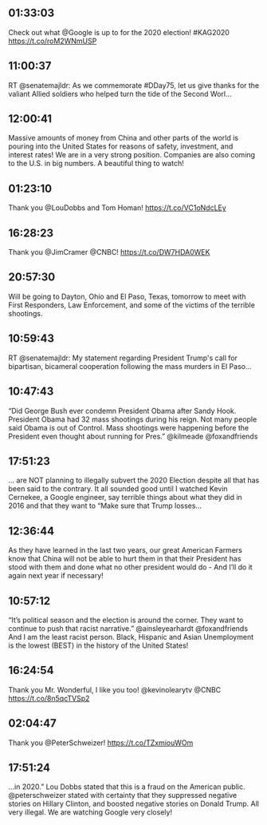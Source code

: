 ## 01:33:03
Check out what @Google is up to for the 2020 election! #KAG2020 https://t.co/roM2WNmUSP
## 11:00:37
RT @senatemajldr: As we commemorate #DDay75, let us give thanks for the valiant Allied soldiers who helped turn the tide of the Second Worl…
## 12:00:41
Massive amounts of money from China and other parts of the world is pouring into the United States for reasons of safety, investment, and interest rates! We are in a very strong position. Companies are also coming to the U.S. in big numbers. A beautiful thing to watch!
## 01:23:10
Thank you @LouDobbs and Tom Homan! https://t.co/VC1oNdcLEy
## 16:28:23
Thank you @JimCramer @CNBC! https://t.co/DW7HDA0WEK
## 20:57:30
Will be going to Dayton, Ohio and El Paso, Texas, tomorrow to meet with First Responders, Law Enforcement, and some of the victims of the terrible shootings.
## 10:59:43
RT @senatemajldr: My statement regarding President Trump's call for bipartisan, bicameral cooperation following the mass murders in El Paso…
## 10:47:43
“Did George Bush ever condemn President Obama after Sandy Hook. President Obama had 32 mass shootings during his reign. Not many people said Obama is out of Control. Mass shootings were happening before the President even thought about running for Pres.” @kilmeade @foxandfriends
## 17:51:23
... are NOT planning to illegally subvert the 2020 Election despite all that has been said to the contrary. It all sounded good until I watched Kevin Cernekee, a Google engineer, say terrible things about what they did in 2016 and that they want to “Make sure that Trump losses...
## 12:36:44
As they have learned in the last two years, our great American Farmers know that China will not be able to hurt them in that their President has stood with them and done what no other president would do - And I’ll do it again next year if necessary!
## 10:57:12
“It’s political season and the election is around the corner. They want to continue to push that racist narrative.” @ainsleyearhardt @foxandfriends  And I am the least racist person. Black, Hispanic and Asian Unemployment is the lowest (BEST) in the history of the United States!
## 16:24:54
Thank you Mr. Wonderful, I like you too! @kevinolearytv @CNBC https://t.co/8n5qcTVSp2
## 02:04:47
Thank you @PeterSchweizer! https://t.co/TZxmiouWOm
## 17:51:24
...in 2020.” Lou Dobbs stated that this is a fraud on the American public. @peterschweizer stated with certainty that they suppressed negative stories on Hillary Clinton, and boosted negative stories on Donald Trump. All very illegal. We are watching Google very closely!
